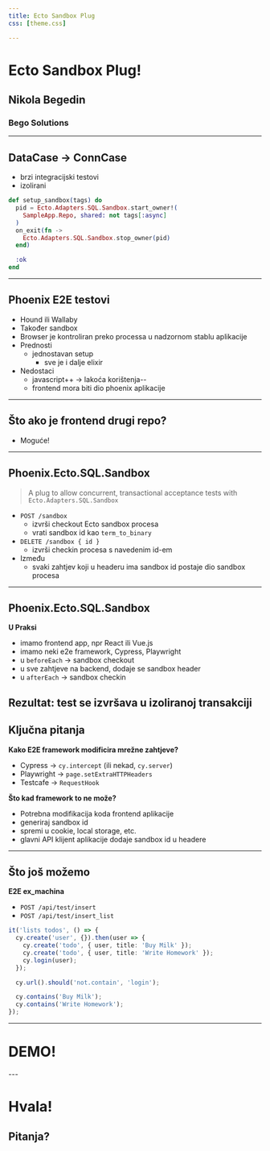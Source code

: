 ```yaml
---
title: Ecto Sandbox Plug
css: [theme.css]

---
```

<div class="centered" markdown="1">
  <h1>Ecto Sandbox Plug!</h1>
  <h2>Nikola Begedin</h2>
  <h3>Bego Solutions</h3>
</div>

---
## DataCase -> ConnCase
- brzi integracijski testovi
- izolirani

```elixir
def setup_sandbox(tags) do
  pid = Ecto.Adapters.SQL.Sandbox.start_owner!(
    SampleApp.Repo, shared: not tags[:async]
  )
  on_exit(fn ->
    Ecto.Adapters.SQL.Sandbox.stop_owner(pid)
  end)

  :ok
end
```

---
## Phoenix E2E testovi
- Hound ili Wallaby
- Također sandbox
- Browser je kontroliran preko processa u nadzornom stablu aplikacije
- Prednosti
  - jednostavan setup
	- sve je i dalje elixir
- Nedostaci
	- javascript++ -> lakoća korištenja--
	- frontend mora biti dio phoenix aplikacije
---
## Što ako je frontend drugi repo?
- Moguće!
---
## Phoenix.Ecto.SQL.Sandbox

> A plug to allow concurrent, transactional acceptance tests with 
> `Ecto.Adapters.SQL.Sandbox`

- `POST /sandbox`
  - izvrši checkout Ecto sandbox procesa
  - vrati sandbox id kao `term_to_binary`
- `DELETE /sandbox { id }`
  - izvrši checkin procesa s navedenim id-em
- Između
  - svaki zahtjev koji u headeru ima sandbox id postaje dio sandbox procesa
---
## Phoenix.Ecto.SQL.Sandbox

**U Praksi**

- imamo frontend app, npr React ili Vue.js
- imamo neki e2e framework, Cypress, Playwright
- u `beforeEach` -> sandbox checkout
- u sve zahtjeve na backend, dodaje se sandbox header
- u `afterEach` -> sandbox checkin

**Rezultat**: test se izvršava u izoliranoj transakciji
---
## Ključna pitanja

**Kako E2E framework modificira mrežne zahtjeve?**

- Cypress -> `cy.intercept` (ili nekad, `cy.server`)
- Playwright -> `page.setExtraHTTPHeaders`
- Testcafe -> `RequestHook`

**Što kad framework to ne može?**

- Potrebna modifikacija koda frontend aplikacije
- generiraj sandbox id
- spremi u cookie, local storage, etc.
- glavni API klijent aplikacije dodaje sandbox id u headere
---
## Što još možemo

**E2E ex_machina**

- `POST /api/test/insert`
- `POST /api/test/insert_list`

```typescript
it('lists todos', () => {
  cy.create('user', {}).then(user => {
    cy.create('todo', { user, title: 'Buy Milk' });
    cy.create('todo', { user, title: 'Write Homework' });
    cy.login(user);
  });

  cy.url().should('not.contain', 'login');

  cy.contains('Buy Milk');
  cy.contains('Write Homework');
});
```
---
<div class="centered" markdown="1">
  <h1>DEMO!</h1>
</div>
---
<div class="centered" markdown="1">
  <h1>Hvala!</h1>
  <h2>Pitanja?</h2>
</div>